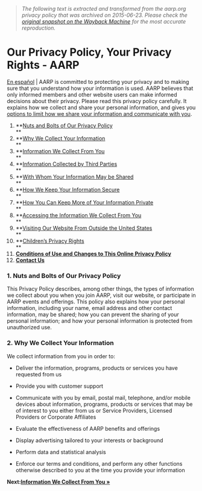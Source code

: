 > *The following text is extracted and transformed from the aarp.org privacy policy that was archived on 2015-06-23. Please check the [original snapshot on the Wayback Machine](https://web.archive.org/web/20150623202026id_/http%3A//www.aarp.org/about-aarp/info-05-2010/privacypolicy.html%3Fintcmp%3DHP-LN-PRIVACY-POLICY) for the most accurate reproduction.*

# Our Privacy Policy, Your Privacy Rights - AARP

[En español](https://web.archive.org/espanol/conozca_aarp/info-05-2010/politica_de_privacidad.html) | AARP is committed to protecting your privacy and to making sure that you understand how your information is used. AARP believes that only informed members and other website users can make informed decisions about their privacy. Please read this privacy policy carefully. It explains how we collect and share your personal information, and gives you [options to limit how we share your information and communicate with you](http://www.aarp.org/about-aarp/info-05-2010/privacypolicy.5.html#07).  


  1. **[Nuts and Bolts of Our Privacy Policy](http://www.aarp.org/about-aarp/info-05-2010/privacypolicy.1.html#01)  
**
  2. **[Why We Collect Your Information](http://www.aarp.org/about-aarp/info-05-2010/privacypolicy.1.html#02)  
**
  3. **[Information We Collect From You](http://www.aarp.org/about-aarp/info-05-2010/privacypolicy.2.html#03)  
**
  4. **[Information Collected by Third Parties](http://www.aarp.org/about-aarp/info-05-2010/privacypolicy.3.html#04)  
**
  5. **[With Whom Your Information May be Shared](http://www.aarp.org/about-aarp/info-05-2010/privacypolicy.4.html#05)  
**
  6. **[How We Keep Your Information Secure](http://www.aarp.org/about-aarp/info-05-2010/privacypolicy.5.html#06)  
**
  7. **[How You Can Keep More of Your Information Private](http://www.aarp.org/about-aarp/info-05-2010/privacypolicy.5.html#07)  
**
  8. **[Accessing the Information We Collect From You](http://www.aarp.org/about-aarp/info-05-2010/privacypolicy.6.html#08)  
**
  9. **[Visiting Our Website From Outside the United States](http://www.aarp.org/about-aarp/info-05-2010/privacypolicy.6.html#09)  
**
  10. **[Children’s Privacy Rights](http://www.aarp.org/about-aarp/info-05-2010/privacypolicy.6.html#10)  
**
  11. **[Conditions of Use and Changes to This Online Privacy Policy](http://www.aarp.org/about-aarp/info-05-2010/privacypolicy.6.html#11)**
  12. **[Contact Us](http://www.aarp.org/about-aarp/info-05-2010/privacypolicy.6.html#12)**  




### 1\. Nuts and Bolts of Our Privacy Policy  


This Privacy Policy describes, among other things, the types of information we collect about you when you join AARP, visit our website, or participate in AARP events and offerings. This policy also explains how your personal information, including your name, email address and other contact information, may be shared; how you can prevent the sharing of your personal information; and how your personal information is protected from unauthorized use.  


### 2\. Why We Collect Your Information  


We collect information from you in order to:  


  * Deliver the information, programs, products or services you have requested from us  

  * Provide you with customer support  

  * Communicate with you by email, postal mail, telephone, and/or mobile devices about information, programs, products or services that may be of interest to you either from us or Service Providers, Licensed Providers or Corporate Affiliates  

  * Evaluate the effectiveness of AARP benefits and offerings  

  * Display advertising tailored to your interests or background  

  * Perform data and statistical analysis  

  * Enforce our terms and conditions, and perform any other functions otherwise described to you at the time you provide your information



**Next:[Information We Collect From You »](https://web.archive.org/about-aarp/info-05-2010/privacypolicy.2.html)**

